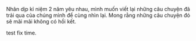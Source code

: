 Nhân dịp kỉ niệm 2 năm yêu nhau, mình muốn viết lại những câu chuyện đã trải qua của chúng mình để cùng nhìn lại. Mong rằng những câu chuyện đó sẽ mãi mãi không có hồi kết.

test fix time.